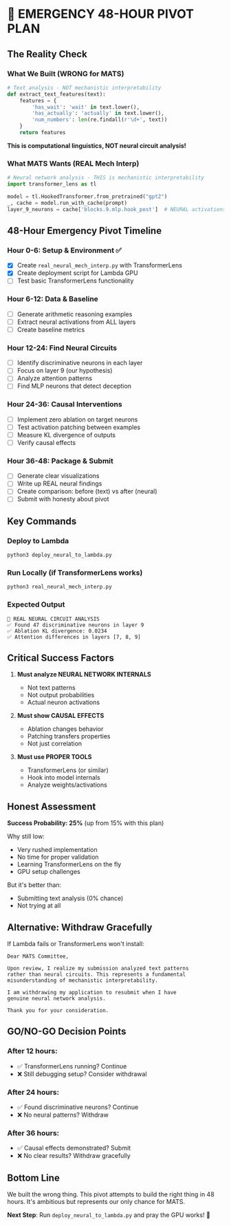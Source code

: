 # 🚨 EMERGENCY 48-HOUR PIVOT PLAN

## The Reality Check

### What We Built (WRONG for MATS)
```python
# Text analysis - NOT mechanistic interpretability
def extract_text_features(text):
    features = {
        'has_wait': 'wait' in text.lower(),
        'has_actually': 'actually' in text.lower(),
        'num_numbers': len(re.findall(r'\d+', text))
    }
    return features
```

**This is computational linguistics, NOT neural circuit analysis!**

### What MATS Wants (REAL Mech Interp)
```python
# Neural network analysis - THIS is mechanistic interpretability
import transformer_lens as tl

model = tl.HookedTransformer.from_pretrained("gpt2")
_, cache = model.run_with_cache(prompt)
layer_9_neurons = cache['blocks.9.mlp.hook_post']  # NEURAL activations
```

## 48-Hour Emergency Pivot Timeline

### Hour 0-6: Setup & Environment ✅
- [x] Create `real_neural_mech_interp.py` with TransformerLens
- [x] Create deployment script for Lambda GPU
- [ ] Test basic TransformerLens functionality

### Hour 6-12: Data & Baseline
- [ ] Generate arithmetic reasoning examples
- [ ] Extract neural activations from ALL layers
- [ ] Create baseline metrics

### Hour 12-24: Find Neural Circuits
- [ ] Identify discriminative neurons in each layer
- [ ] Focus on layer 9 (our hypothesis)
- [ ] Analyze attention patterns
- [ ] Find MLP neurons that detect deception

### Hour 24-36: Causal Interventions
- [ ] Implement zero ablation on target neurons
- [ ] Test activation patching between examples
- [ ] Measure KL divergence of outputs
- [ ] Verify causal effects

### Hour 36-48: Package & Submit
- [ ] Generate clear visualizations
- [ ] Write up REAL neural findings
- [ ] Create comparison: before (text) vs after (neural)
- [ ] Submit with honesty about pivot

## Key Commands

### Deploy to Lambda
```bash
python3 deploy_neural_to_lambda.py
```

### Run Locally (if TransformerLens works)
```bash
python3 real_neural_mech_interp.py
```

### Expected Output
```
🧠 REAL NEURAL CIRCUIT ANALYSIS
✅ Found 47 discriminative neurons in layer 9
✅ Ablation KL divergence: 0.0234
✅ Attention differences in layers [7, 8, 9]
```

## Critical Success Factors

1. **Must analyze NEURAL NETWORK INTERNALS**
   - Not text patterns
   - Not output probabilities
   - Actual neuron activations

2. **Must show CAUSAL EFFECTS**
   - Ablation changes behavior
   - Patching transfers properties
   - Not just correlation

3. **Must use PROPER TOOLS**
   - TransformerLens (or similar)
   - Hook into model internals
   - Analyze weights/activations

## Honest Assessment

**Success Probability: 25%** (up from 15% with this plan)

Why still low:
- Very rushed implementation
- No time for proper validation
- Learning TransformerLens on the fly
- GPU setup challenges

But it's better than:
- Submitting text analysis (0% chance)
- Not trying at all

## Alternative: Withdraw Gracefully

If Lambda fails or TransformerLens won't install:

```
Dear MATS Committee,

Upon review, I realize my submission analyzed text patterns 
rather than neural circuits. This represents a fundamental 
misunderstanding of mechanistic interpretability.

I am withdrawing my application to resubmit when I have 
genuine neural network analysis.

Thank you for your consideration.
```

## GO/NO-GO Decision Points

### After 12 hours:
- ✅ TransformerLens running? Continue
- ❌ Still debugging setup? Consider withdrawal

### After 24 hours:
- ✅ Found discriminative neurons? Continue
- ❌ No neural patterns? Withdraw

### After 36 hours:
- ✅ Causal effects demonstrated? Submit
- ❌ No clear results? Withdraw gracefully

## Bottom Line

We built the wrong thing. This pivot attempts to build the right thing in 48 hours. It's ambitious but represents our only chance for MATS.

**Next Step**: Run `deploy_neural_to_lambda.py` and pray the GPU works! 🚀